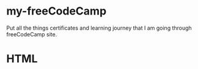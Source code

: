 # my-freeCodeCamp

Put all the things certificates and learning journey that I am going through freeCodeCamp site.

# HTML
